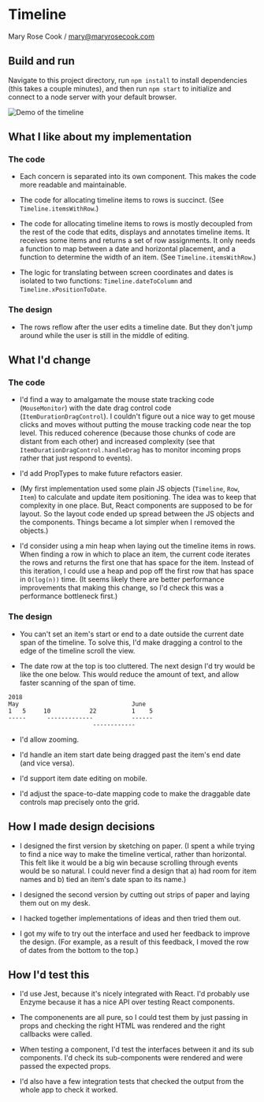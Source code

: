 # Timeline

Mary Rose Cook / mary@maryrosecook.com

## Build and run

Navigate to this project directory, run `npm install` to install dependencies (this takes a couple minutes), and then run `npm start` to initialize and connect to a node server with your default browser.

![Demo of the timeline](public/demo.gif)

## What I like about my implementation

### The code

* Each concern is separated into its own component.  This makes the code more readable and maintainable.

* The code for allocating timeline items to rows is succinct.  (See `Timeline.itemsWithRow`.)

* The code for allocating timeline items to rows is mostly decoupled from the rest of the code that edits, displays and annotates timeline items.  It receives some items and returns a set of row assignments.  It only needs a function to map between a date and horizontal placement, and a function to determine the width of an item. (See `Timeline.itemsWithRow`.)

* The logic for translating between screen coordinates and dates is isolated to two functions: `Timeline.dateToColumn` and `Timeline.xPositionToDate`.

### The design

* The rows reflow after the user edits a timeline date.  But they don't jump around while the user is still in the middle of editing.

## What I'd change

### The code

* I'd find a way to amalgamate the mouse state tracking code (`MouseMonitor`) with the date drag control code (`ItemDurationDragControl`).  I couldn't figure out a nice way to get mouse clicks and moves without putting the mouse tracking code near the top level.  This reduced coherence (because those chunks of code are distant from each other) and increased complexity (see that `ItemDurationDragControl.handleDrag` has to monitor incoming props rather that just respond to events).

* I'd add PropTypes to make future refactors easier.

* (My first implementation used some plain JS objects (`Timeline`, `Row`, `Item`) to calculate and update item positioning.  The idea was to keep that complexity in one place. But, React components are supposed to be for layout.  So the layout code ended up spread between the JS objects and the components.  Things became a lot simpler when I removed the objects.)

* I'd consider using a min heap when laying out the timeline items in rows.  When finding a row in which to place an item, the current code iterates the rows and returns the first one that has space for the item.  Instead of this iteration, I could use a heap and pop off the first row that has space in `O(log(n))` time.  (It seems likely there are better performance improvements that making this change, so I'd check this was a performance bottleneck first.)

### The design

* You can't set an item's start or end to a date outside the current date span of the timeline. To solve this, I'd make dragging a control to the edge of the timeline scroll the view.

* The date row at the top is too cluttered.  The next design I'd try would be like the one below.  This would reduce the amount of text, and allow faster scanning of the span of time.

```
2018
May                                June
1   5     10           22          1    5
-----      -------------           ------
                        ------------
```

* I'd allow zooming.

* I'd handle an item start date being dragged past the item's end date (and vice versa).

* I'd support item date editing on mobile.

* I'd adjust the space-to-date mapping code to make the draggable date controls map precisely onto the grid.

## How I made design decisions

* I designed the first version by sketching on paper.  (I spent a while trying to find a nice way to make the timeline vertical, rather than horizontal.  This felt like it would be a big win because scrolling through events would be so natural.  I could never find a design that a) had room for item names and b) tied an item's date span to its name.)

* I designed the second version by cutting out strips of paper and laying them out on my desk.

* I hacked together implementations of ideas and then tried them out.

* I got my wife to try out the interface and used her feedback to improve the design.  (For example, as a result of this feedback, I moved the row of dates from the bottom to the top.)

## How I'd test this

* I'd use Jest, because it's nicely integrated with React.  I'd probably use Enzyme because it has a nice API over testing React components.

* The componenents are all pure, so I could test them by just passing in props and checking the right HTML was rendered and the right callbacks were called.

* When testing a component, I'd test the interfaces between it and its sub components.  I'd check its sub-components were rendered and were passed the expected props.

* I'd also have a few integration tests that checked the output from the whole app to check it worked.
